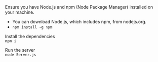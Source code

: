 Ensure you have Node.js and npm (Node Package Manager) installed on your machine. 
 - You can download Node.js, which includes npm, from nodejs.org.
 - ```npm install -g npm```

 Install the dependencies  
```npm i```

 Run the server  
```node Server.js```